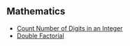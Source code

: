 ## Mathematics

- [Count Number of Digits in an Integer](./math/CountDigits_Integer.js)
- [Double Factorial](./math/DoubleFactorial.js)
